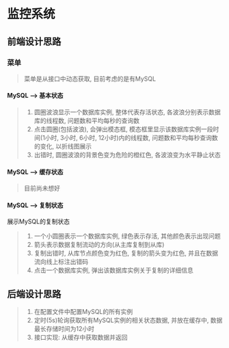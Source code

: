 # 监控系统

## 前端设计思路

### 菜单
> 菜单是从接口中动态获取, 目前考虑的是有MySQL

#### MySQL --> 基本状态
> 1. 圆圈波浪显示一个数据库实例, 整体代表存活状态, 各波浪分别表示数据库的线程数, 问题数和平均每秒的查询数
> 2. 点击圆圈(包括波浪), 会弹出模态框, 模态框里显示该数据库实例一段时间(1小时, 3小时, 6小时, 12小时)内的线程数, 问题数和平均每秒查询数的变化, 以折线图展示
> 3. 出错时, 圆圈波浪的背景色变为危险的橙红色, 各波浪变为水平静止状态

#### MySQL --> 缓存状态
> 目前尚未想好

#### MySQL --> 复制状态
展示MySQL的复制状态
> 1. 一个小圆圈表示一个数据库实例, 绿色表示存活, 其他颜色表示出现问题
> 2. 箭头表示数据复制流动的方向(从主库复制到从库)
> 3. 复制出错时, 从库节点颜色变为红色, 复制的箭头变为红色, 并且在数据流向线上标注出错码
> 4. 点击一个数据库实例, 弹出该数据库实例关于复制的详细信息

## 后端设计思路
> 1. 在配置文件中配置MySQL的所有实例
> 2. 定时(5s)轮询获取所有MySQL实例的相关状态数据, 并放在缓存中, 数据最长存储时间为12小时
> 3. 接口实现: 从缓存中获取数据并返回

